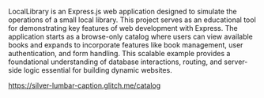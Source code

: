 LocalLibrary is an Express.js web application designed to simulate the operations of a small local library. This project serves as an educational tool for demonstrating key features of web development with Express. The application starts as a browse-only catalog where users can view available books and expands to incorporate features like book management, user authentication, and form handling. This scalable example provides a foundational understanding of database interactions, routing, and server-side logic essential for building dynamic websites.

https://silver-lumbar-caption.glitch.me/catalog
